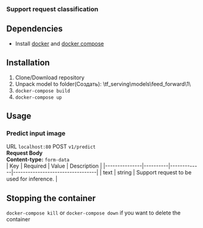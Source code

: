 ### Support request classification 

## Dependencies
- Install [docker](https://docs.docker.com/get-docker/) and [docker compose](https://docs.docker.com/compose/install/)
## Installation
1. Clone/Download repository
2. Unpack model to folder(Создать): \tf_serving\models\feed_forward\1\
3. `docker-compose build`
4. `docker-compose up` 
## Usage

### Predict input image
URL `localhost:80`
POST `v1/predict`  
**Request Body**  
**Content-type:** `form-data`  
| Key           | Required | Value       | Description                      |
|---------------|----------|-------------|----------------------------------|
| text          | string   | Support request to be used for inference. |

## Stopping the container
`docker-compose kill` or `docker-compose down` if you want to delete the container
